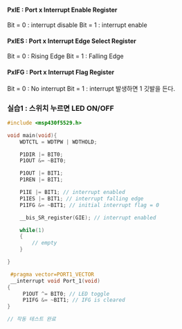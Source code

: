 
#### PxIE : Port x Interrupt Enable Register
Bit = 0 : interrupt disable
Bit = 1 : interrupt enable
#### PxIES : Port x Interrupt Edge Select Register
Bit = 0 : Rising Edge
Bit = 1 : Falling Edge

#### PxIFG : Port x Interrupt Flag Register
Bit = 0 : No interrupt
Bit = 1 : interrupt 발생하면 1 깃발을 든다.

### 실습1 : 스위치 누르면 LED ON/OFF

```c
#include <msp430f5529.h>

void main(void){
    WDTCTL = WDTPW | WDTHOLD;

    P1DIR |= BIT0;
    P1OUT &= ~BIT0;

    P1OUT |= BIT1;
    P1REN |= BIT1;

    P1IE |= BIT1; // interrupt enabled
    P1IES |= BIT1; // interrupt falling edge
    P1IFG &= ~BIT1; // initial interrupt flag = 0

    __bis_SR_register(GIE); // interrupt enabled

    while(1)
    {
        // empty
    }

}

 #pragma vector=PORT1_VECTOR
 __interrupt void Port_1(void)
{
     P1OUT ^= BIT0; // LED toggle
     P1IFG &= ~BIT1; // IFG is cleared
}

// 작동 테스트 완료
```
